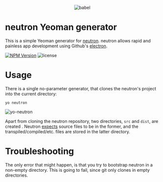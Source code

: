 <p align="center">
  <img alt="babel" src="https://cloud.githubusercontent.com/assets/1678441/9117806/d65c9f20-3c6c-11e5-93a4-7d28f13b2beb.png">
</p>

# neutron Yeoman generator
This is a simple Yeoman generator for [neutron](https://github.com/yan-foto/neutron). neutron allows rapid and painless app development using Github's [electron](http://electron.atom.io/).

<a href="https://www.npmjs.com/package/generator-neutron"><img alt="NPM Version" src="https://img.shields.io/npm/v/generator-neutron.svg"></a>
![license](https://img.shields.io/npm/l/generator-neutron.svg)

# Usage
There is a single no-parameter generator, that clones the neutron's project into the current directory:

```
yo neutron
```

![yo-neutron](https://cloud.githubusercontent.com/assets/1678441/9293185/912f51ac-4420-11e5-8417-4c030a6f13d3.png)

Apart from cloning the neutron repository, two directories, `src` and `dist`, are created . Neutron [expects](https://github.com/yan-foto/neutron#file-structure) source files to be in the former, and the transpiled/compiled/etc. files are stored in the latter directory.

# Troubleshooting
The only error that might happen, is that you try to bootstrap neutron in a non-empty directory. This is going to fail, since git only clones in empty directories.
